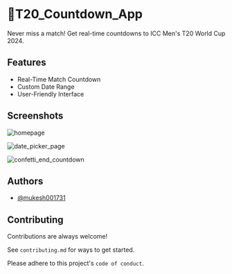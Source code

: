 
# 🎉T20_Countdown_App

Never miss a match! Get real-time countdowns to ICC Men's T20 World Cup 2024.


## Features

- Real-Time Match Countdown
- Custom Date Range
- User-Friendly Interface


## Screenshots

![homepage](https://github.com/mukesh001731/T20_Countdown_App/assets/67068171/4b0ccd30-e4bc-4ed5-a142-0e13de9293bb)


![date_picker_page](https://github.com/mukesh001731/T20_Countdown_App/assets/67068171/a58591de-6c46-4629-8d1e-361f57735498)


![confetti_end_countdown](https://github.com/mukesh001731/T20_Countdown_App/assets/67068171/b4bf5983-253c-4d2e-acca-9ec1ce786aee)

## Authors

- [@mukesh001731](https://www.github.com/mukesh001731)


## Contributing

Contributions are always welcome!

See `contributing.md` for ways to get started.

Please adhere to this project's `code of conduct`.

